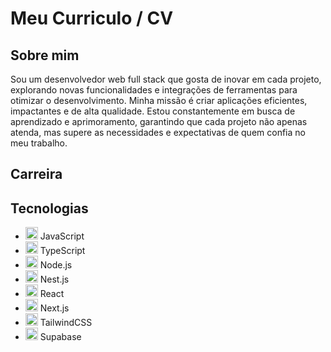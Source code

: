 # Meu Curriculo / CV

## Sobre mim
Sou um desenvolvedor web full stack que gosta de inovar em cada projeto, explorando novas funcionalidades e integrações de ferramentas para otimizar o desenvolvimento. Minha missão é criar aplicações eficientes, impactantes e de alta qualidade. Estou constantemente em busca de aprendizado e aprimoramento, garantindo que cada projeto não apenas atenda, mas supere as necessidades e expectativas de quem confia no meu trabalho.

## Carreira

## Tecnologias
- <img width="20" src="https://raw.githubusercontent.com/marwin1991/profile-technology-icons/refs/heads/main/icons/javascript.png" alt="javascript" /> JavaScript
- <img width="20" src="https://raw.githubusercontent.com/marwin1991/profile-technology-icons/refs/heads/main/icons/typescript.png" alt="typescript" /> TypeScript
- <img width="20" src="https://raw.githubusercontent.com/marwin1991/profile-technology-icons/refs/heads/main/icons/node_js.png" alt="node_js" /> Node.js
- <img width="20" src="https://raw.githubusercontent.com/marwin1991/profile-technology-icons/refs/heads/main/icons/nest_js.png" alt="nest_js" /> Nest.js
- <img width="20" src="https://raw.githubusercontent.com/marwin1991/profile-technology-icons/refs/heads/main/icons/react.png" alt="react" /> React
- <img width="20" src="https://raw.githubusercontent.com/marwin1991/profile-technology-icons/refs/heads/main/icons/next_js.png" alt="next_js" /> Next.js
- <img width="20" src="https://raw.githubusercontent.com/marwin1991/profile-technology-icons/refs/heads/main/icons/tailwind_css.png" alt="tailwind_css"/> TailwindCSS
- <img width="20" src="https://raw.githubusercontent.com/marwin1991/profile-technology-icons/refs/heads/main/icons/supabase.png" alt="supabase" /> Supabase
